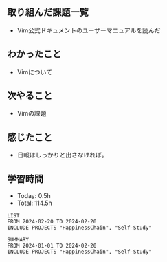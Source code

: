 ## 取り組んだ課題一覧
- Vim公式ドキュメントのユーザーマニュアルを読んだ
## わかったこと
- Vimについて
## 次やること
- Vimの課題
## 感じたこと
- 日報はしっかりと出さなければ。
## 学習時間
- Today: 0.5h
- Total: 114.5h

```toggl
LIST
FROM 2024-02-20 TO 2024-02-20
INCLUDE PROJECTS "HappinessChain", "Self-Study"
```
```toggl
SUMMARY
FROM 2024-01-01 TO 2024-02-20
INCLUDE PROJECTS "HappinessChain", "Self-Study"
```
